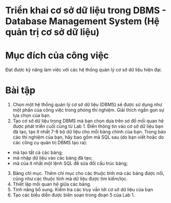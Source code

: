 # Triển khai cơ sở dữ liệu trong DBMS - Database Management System (Hệ quản trị cơ sở dữ liệu)

# Mục đích của công việc
Đạt được kỹ năng làm việc với các hệ thống quản lý cơ sở dữ liệu hiện đại.

# Bài tập
 1. Chọn một hệ thống quản lý cơ sở dữ liệu (DBMS) sẽ được sử dụng như một phần của công việc trong phòng thí nghiệm. Giải thích ngắn gọn sự lựa chọn của bạn.
 2. Tạo cơ sở dữ liệu trong DBMS mà bạn chọn dựa trên sơ đồ mối quan hệ được phát triển cuối cùng từ Lab 1. Điền thông tin vào cơ sở dữ liệu bạn đã tạo, tạo ít nhất 7-8 bộ dữ liệu cho mỗi bảng chính của bạn. Trong báo cáo thí nghiệm của bạn, hãy bao gồm mã SQL sau (do bạn viết hoặc do các công cụ quản trị DBMS tạo ra):
- mã tạo tất cả các bảng;
- mã nhập dữ liệu vào các bảng đã tạo;
- mã của ít nhất một lệnh SQL để sửa đổi cấu trúc bảng;
 3. Bảng chỉ mục. Thêm chỉ mục cho các thuộc tính mà các bảng được nối, cũng như các thuộc tính mà dữ liệu được tìm kiếm/lọc.
 4. Thiết lập mối quan hệ giữa các bảng.
 5. Tính năng bổ sung. Kiểm tra các truy vấn tới cơ sở dữ liệu của bạn
 6. Tạo các biểu diễn được biên soạn trong đoạn 5 của Lab 1.
